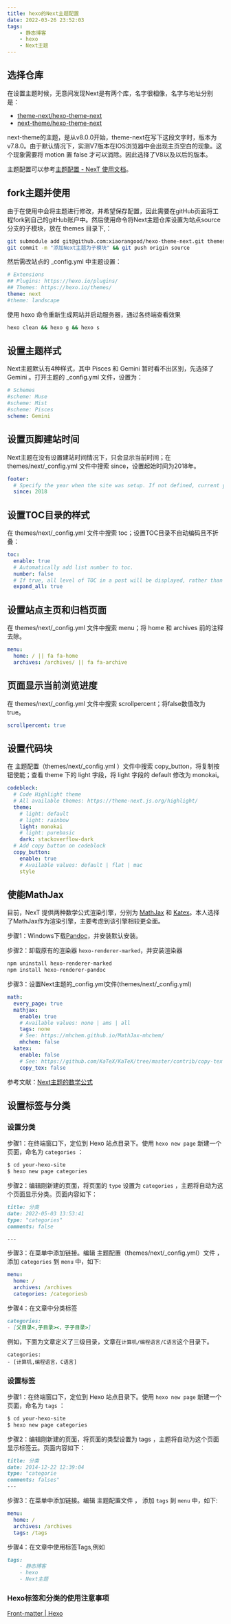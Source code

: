 ```yaml
---
title: hexo的Next主题配置
date: 2022-03-26 23:52:03
tags: 
    - 静态博客
    - hexo
    - Next主题
---
```


## 选择仓库

在设置主题时候，无意间发现Next是有两个库，名字很相像，名字与地址分别是：

- [theme-next/hexo-theme-next](https://github.com/theme-next/hexo-theme-next)
- [next-theme/hexo-theme-next](https://github.com/next-theme/hexo-theme-next)

next-theme的主题，是从v8.0.0开始，theme-next在写下这段文字时，版本为v7.8.0。由于默认情况下，实测V7版本在IOS浏览器中会出现主页空白的现象。这个现象需要将 motion 置 false 才可以消除。因此选择了V8以及以后的版本。

主题配置可以参考[主题配置 - NexT 使用文档](https://theme-next.iissnan.com/theme-settings.html)。

<!-- more -->

## fork主题并使用

由于在使用中会将主题进行修改，并希望保存配置，因此需要在gitHub页面将工程fork到自己的gitHub账户中。然后使用命令将Next主题仓库设置为站点source分支的子模块，放在 themes 目录下,：

```bash
git submodule add git@github.com:xiaorangood/hexo-theme-next.git themes/next
git commit -m "添加Next主题为子模块" && git push origin source
```

然后需改站点的 _config.yml 中主题设置：

```yaml
# Extensions
## Plugins: https://hexo.io/plugins/
## Themes: https://hexo.io/themes/
theme: next
#theme: landscape
```

使用 hexo 命令重新生成网站并启动服务器，通过各终端查看效果

```bash
hexo clean && hexo g && hexo s
```

## 设置主题样式

Next主题默认有4种样式，其中 Pisces 和 Gemini 暂时看不出区别，先选择了 Gemini 。打开主题的 _config.yml 文件，设置为：

```yaml
# Schemes
#scheme: Muse
#scheme: Mist
#scheme: Pisces
scheme: Gemini
```

## 设置页脚建站时间

Next主题在没有设置建站时间情况下，只会显示当前时间；在 themes/next/_config.yml 文件中搜索 since，设置起始时间为2018年。

```yaml
footer:
  # Specify the year when the site was setup. If not defined, current year will be used.
  since: 2018
```

## 设置TOC目录的样式

在 themes/next/_config.yml 文件中搜索 toc；设置TOC目录不自动编码且不折叠：

```yaml
toc:
  enable: true
  # Automatically add list number to toc.
  number: false
  # If true, all level of TOC in a post will be displayed, rather than the activated part of it.
  expand_all: true
```

## 设置站点主页和归档页面

在 themes/next/_config.yml 文件中搜索 menu；将 home 和 archives 前的注释去除。

```yaml
menu:
  home: / || fa fa-home
  archives: /archives/ || fa fa-archive
```

## 页面显示当前浏览进度

在 themes/next/_config.yml 文件中搜索 scrollpercent；将false数值改为 true。

```yaml
scrollpercent: true
```

## 设置代码块

在 主题配置（themes/next/_config.yml ）文件中搜索 copy_button，将复制按钮使能；查看 theme 下的 light 字段，将 light 字段的 default 修改为 monokai。

```yaml
codeblock:
  # Code Highlight theme
  # All available themes: https://theme-next.js.org/highlight/
  theme:
    # light: default
    # light: rainbow
    light: monokai
    # light: purebasic
    dark: stackoverflow-dark
  # Add copy button on codeblock
  copy_button:
    enable: true
    # Available values: default | flat | mac
    style
```

## 使能MathJax

 目前，NexT 提供两种数学公式渲染引擎，分别为 [MathJax](https://www.mathjax.org/) 和 [Katex](https://khan.github.io/KaTeX/)。本人选择了MathJax作为渲染引擎，主要考虑到该引擎相较更全面。

步骤1：Windows下载[Pandoc](https://github.com/jgm/pandoc/releases/tag/2.9.2.1)，并安装默认安装。

步骤2：卸载原有的渲染器 `hexo-renderer-marked`，并安装渲染器

```bash
npm uninstall hexo-renderer-marked
npm install hexo-renderer-pandoc
```

步骤3：设置Next主题的_config.yml文件(themes/next/_config.yml)

```yaml
math:
  every_page: true
  mathjax:
    enable: true
    # Available values: none | ams | all
    tags: none
    # See: https://mhchem.github.io/MathJax-mhchem/
    mhchem: false
  katex:
    enable: false
    # See: https://github.com/KaTeX/KaTeX/tree/master/contrib/copy-tex
    copy_tex: false
```

参考文献：[Next主题的数学公式](https://github.com/theme-next/hexo-theme-next/blob/master/docs/zh-CN/MATH.md)

## 设置标签与分类

### 设置分类

步骤1：在终端窗口下，定位到 Hexo 站点目录下。使用 `hexo new page` 新建一个页面，命名为 `categories` ：

```bash
$ cd your-hexo-site
$ hexo new page categories
```

步骤2：编辑刚新建的页面，将页面的 `type` 设置为 `categories` ，主题将自动为这个页面显示分类。页面内容如下：

```markdown
title: 分类
date: 2022-05-03 13:53:41
type: "categories"
comments: false

---
```

步骤3：在菜单中添加链接。编辑 主题配置（themes/next/_config.yml）文件 ， 添加 `categories` 到 `menu` 中，如下:

```yaml
menu:
  home: /
  archives: /archives
  categories: /categoriesb
```

步骤4：在文章中分类标签

```markdown
categories:
- [父目录<,子目录><，子子目录>]
```

例如，下面为文章定义了三级目录，文章在`计算机/编程语言/C语言`这个目录下。

```
categories:
- [计算机,编程语言，C语言]
```

### 设置标签

步骤1：在终端窗口下，定位到 Hexo 站点目录下。使用 `hexo new page` 新建一个页面，命名为 `tags` ：

```bash
$ cd your-hexo-site
$ hexo new page categories
```

步骤2：编辑刚新建的页面，将页面的类型设置为 tags ，主题将自动为这个页面显示标签云。页面内容如下：

```markdown
title: 分类
date: 2014-12-22 12:39:04
type: "categorie
comments: falses"
---
```

步骤3：在菜单中添加链接。编辑 主题配置文件 ， 添加 `tags` 到 `menu` 中，如下:

```yaml
menu:
  home: /
  archives: /archives
  tags: /tags
```

步骤4：在文章中使用标签Tags,例如

```markdown
tags: 
    - 静态博客
    - hexo
    - Next主题
```

### Hexo标签和分类的使用注意事项

[Front-matter | Hexo](https://hexo.io/zh-cn/docs/front-matter.html#%E5%88%86%E7%B1%BB%E5%92%8C%E6%A0%87%E7%AD%BE)
